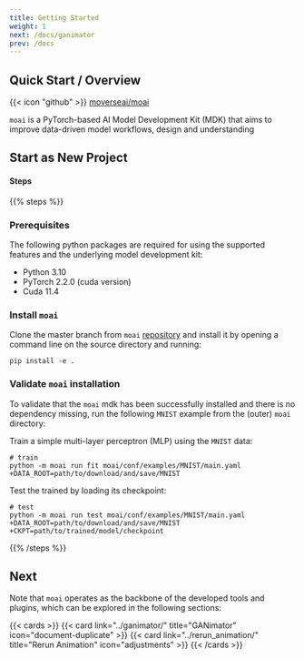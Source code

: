 ```yaml
---
title: Getting Started
weight: 1
next: /docs/ganimator
prev: /docs
---
```


## Quick Start / Overview

{{< icon "github" >}}&nbsp;[moverseai/moai](https://www.github.com/moverseai/moai)

<!-- <img src="https://docs.github.com/assets/cb-77734/mw-1440/images/help/repository/use-this-template-button.webp" width="500">

[🌐 Demo ↗](https://moverseai.github.io/single-shot/) -->

`moai` is a PyTorch-based AI Model Development Kit (MDK) that aims to improve data-driven model workflows, design and understanding

## Start as New Project

#### Steps

{{% steps %}}

### Prerequisites
The following python packages are required for using the supported features and the underlying model development kit:

- Python 3.10
- PyTorch 2.2.0 (cuda version)
- Cuda 11.4

### Install `moai`
Clone the master branch from `moai` [repository](https://github.com/moverseai/moai/) and install it by opening a command line on the source directory and running:

```shell
pip install -e .
```

### Validate `moai` installation
To validate that the `moai` mdk has been successfully installed and there is no dependency missing, run the following `MNIST` example from the (outer) `moai` directory:

Train a simple multi-layer perceptron (MLP) using the `MNIST` data:

```shell
# train
python -m moai run fit moai/conf/examples/MNIST/main.yaml +DATA_ROOT=path/to/download/and/save/MNIST 
```

Test the trained by loading its checkpoint:
```shell
# test
python -m moai run test moai/conf/examples/MNIST/main.yaml +DATA_ROOT=path/to/download/and/save/MNIST +CKPT=path/to/trained/model/checkpoint
```

{{% /steps %}}

## Next
Note that `moai` operates as the backbone of the developed tools and plugins, which can be explored in the following sections:

{{< cards >}}
  {{< card link="../ganimator/" title="GANimator" icon="document-duplicate" >}}
  {{< card link="../rerun_animation/" title="Rerun Animation" icon="adjustments" >}}
{{< /cards >}}
